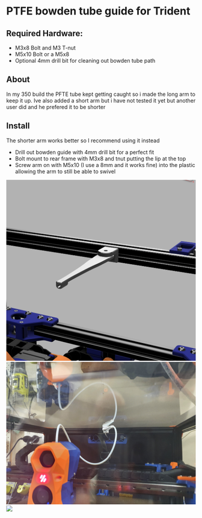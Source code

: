 # PTFE bowden tube guide for Trident

## Required Hardware:
- M3x8 Bolt and M3 T-nut
- M5x10 Bolt or a M5x8
- Optional 4mm drill bit for cleaning out bowden tube path 

## About

In my 350 build the PFTE tube kept getting caught so i made the long arm to keep it up. Ive also added a short arm but i have not tested it yet but another user did and he prefered it to be shorter

## Install

The shorter arm works better so I recommend using it instead

- Drill out bowden guide with 4mm drill bit for a perfect fit
- Bolt mount to rear frame with M3x8 and tnut putting the lip at the top
- Screw arm on with M5x10 (I use a 8mm and it works fine) into the plastic allowing the arm to still be able to swivel 



<img src="Images/Tube Guide.png">
<img src="Images/Tube1.jpg">
<img src="Images/Dokuu.jpg">
